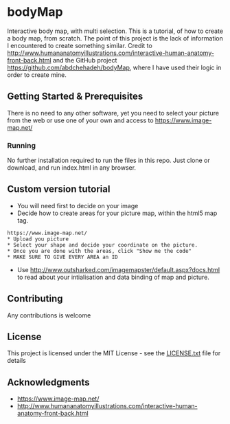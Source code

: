 # bodyMap

Interactive body map, with multi selection.
This is a tutorial, of how to create a body map, from scratch.
The point of this project is the lack of information I encountered to create something similar. Credit to http://www.humananatomyillustrations.com/interactive-human-anatomy-front-back.html and the GitHub project https://github.com/abdchehadeh/bodyMap, where I have used their logic in order to create mine.

## Getting Started & Prerequisites

There is no need to any other software, yet you need to select your picture from the web or use one of your own and access to https://www.image-map.net/

### Running

No further installation required to run the files in this repo. Just clone or download, and run index.html in any browser.

## Custom version tutorial

- You will need first to decide on your image
- Decide how to create areas for your picture map, within the html5 map tag.

```
https://www.image-map.net/
* Upload you picture
* Select your shape and decide your coordinate on the picture.
* Once you are done with the areas, click "Show me the code"
* MAKE SURE TO GIVE EVERY AREA an ID

```

- Use http://www.outsharked.com/imagemapster/default.aspx?docs.html to read about your intialisation and data binding of map and picture.

## Contributing

Any contributions is welcome

## License

This project is licensed under the MIT License - see the [LICENSE.txt](LICENSE.txt) file for details

## Acknowledgments

- https://www.image-map.net/
- http://www.humananatomyillustrations.com/interactive-human-anatomy-front-back.html

